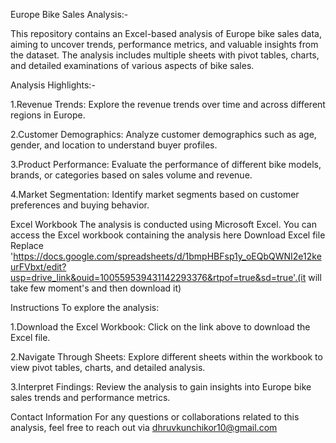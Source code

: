 Europe Bike Sales Analysis:-

This repository contains an Excel-based analysis of Europe bike sales data, aiming to uncover trends, performance metrics, and valuable insights from the dataset. The analysis includes multiple sheets with pivot tables, charts, and detailed examinations of various aspects of bike sales.

Analysis Highlights:-

1.Revenue Trends: Explore the revenue trends over time and across different regions in Europe.

2.Customer Demographics: Analyze customer demographics such as age, gender, and location to understand buyer profiles.

3.Product Performance: Evaluate the performance of different bike models, brands, or categories based on sales volume and revenue.

4.Market Segmentation: Identify market segments based on customer preferences and buying behavior.

Excel Workbook
The analysis is conducted using Microsoft Excel. You can access the Excel workbook containing the analysis here Download Excel file Replace 'https://docs.google.com/spreadsheets/d/1bmpHBFsp1y_oEQbQWNI2e12keurFVbxt/edit?usp=drive_link&ouid=100559539431142293376&rtpof=true&sd=true'.(it will take few moment's and then download it)

Instructions
To explore the analysis:

1.Download the Excel Workbook: Click on the link above to download the Excel file.

2.Navigate Through Sheets: Explore different sheets within the workbook to view pivot tables, charts, and detailed analysis.

3.Interpret Findings: Review the analysis to gain insights into Europe bike sales trends and performance metrics.

Contact Information
For any questions or collaborations related to this analysis, feel free to reach out via dhruvkunchikor10@gmail.com 
